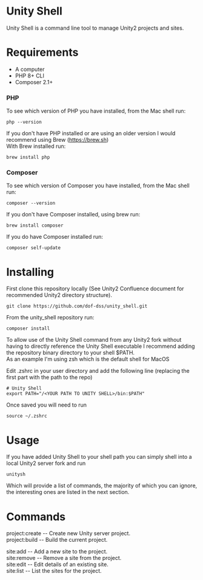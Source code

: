 # Unity Shell

Unity Shell is a command line tool to manage Unity2 projects and sites.

# Requirements
- A computer
- PHP 8+ CLI
- Composer 2.1+

### PHP

To see which version of PHP you have installed, from the Mac shell run: 
```shell
php --version
```
If you don't have PHP installed or are using an older version I would recommend using Brew (https://brew.sh)  
With Brew installed run:
```shell
brew install php
```

### Composer

To see which version of Composer you have installed, from the Mac shell run:
```shell
composer --version
```
If you don't have Composer installed, using brew run:
```shell
brew install composer
```
If you do have Composer installed run: 
```shell
composer self-update
```

# Installing

First clone this repository locally (See Unity2 Confluence document for recommended Unity2 directory structure).
```shell
git clone https://github.com/dof-dss/unity_shell.git
```
From the unity_shell repository run:
```shell
composer install
```

To allow use of the Unity Shell command from any Unity2 fork without having to directly reference the Unity Shell 
executable I recommend adding the repository binary directory to your shell $PATH.  
As an example I'm using zsh which is the default shell for MacOS 

Edit .zshrc in your user directory and add the following line (replacing the first part with the path to the repo)

```shell
# Unity Shell
export PATH="/<YOUR PATH TO UNITY SHELL>/bin:$PATH"
```

Once saved you will need to run 
```shell
source ~/.zshrc
```

# Usage

If you have added Unity Shell to your shell path you can simply shell into a local Unity2 server fork and run 
```shell
unitysh 
``` 
Which will provide a list of commands, the majority of which you can ignore, the interesting ones are listed in the next 
section.

# Commands

project:create -- Create new Unity server project.   
project:build -- Build the current project.  

site:add -- Add a new site to the project.  
site:remove -- Remove a site from the project.  
site:edit -- Edit details of an existing site.  
site:list -- List the sites for the project.  




